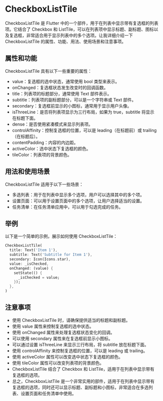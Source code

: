 # CheckboxListTile

CheckboxListTile 是 Flutter 中的一个部件，用于在列表中显示带有复选框的列表项。它结合了 Checkbox 和 ListTile，可以在列表项中显示标题、副标题、图标以及复选框，非常适合用于显示列表中的多个选项。让我详细介绍一下 CheckboxListTile 的属性、功能、用法、使用场景和注意事项。

## 属性和功能

CheckboxListTile 具有以下一些重要的属性：

- value：复选框的选中状态，通常使用 bool 类型来表示。
- onChanged：复选框状态发生改变时的回调函数。
- title：列表项的标题部分，通常使用 Text 部件表示。
- subtitle：列表项的副标题部分，可以是一个字符串或 Text 部件。
- secondary：复选框前显示的小图标，通常用于显示用户头像。
- isThreeLine：是否将列表项显示为三行布局，如果为 true，subtitle 将显示在标题下面。
- dense：是否使用紧凑模式来显示列表项。
- controlAffinity：控制复选框的位置，可以是 leading（在标题前）或 trailing（在标题后）。
- contentPadding：内容的内边距。
- activeColor：选中状态下复选框的颜色。
- tileColor：列表项的背景颜色。

## 用法和使用场景

CheckboxListTile 适用于以下一些场景：

- 多选列表：用于在列表中显示多个选项，用户可以选择其中的多个项。
- 设置页面：可以用于设置页面中的多个选项，让用户选择适当的设置。
- 任务清单：在任务清单应用中，可以用于勾选完成的任务。

## 举例

以下是一个简单的示例，展示如何使用 CheckboxListTile：

```dart
CheckboxListTile(
  title: Text('Item 1'),
  subtitle: Text('Subtitle for Item 1'),
  secondary: Icon(Icons.star),
  value: _isChecked,
  onChanged: (value) {
    setState(() {
      _isChecked = value;
    });
  },
)
```

## 注意事项

- 使用 CheckboxListTile 时，请确保提供适当的标题和副标题。
- 使用 value 属性来控制复选框的选中状态。
- 使用 onChanged 属性来处理复选框状态变化的回调。
- 可以使用 secondary 属性来在复选框前显示小图标。
- 可以通过设置 isThreeLine 来显示三行布局，将 subtitle 放在标题下面。
- 使用 controlAffinity 来控制复选框的位置，可以是 leading 或 trailing。
- 使用 activeColor 属性可以改变选中状态下复选框的颜色。
- 使用 tileColor 属性可以改变列表项的背景颜色。
- CheckboxListTile 结合了 Checkbox 和 ListTile，适用于在列表中显示带有复选框的选项。
- 总之，CheckboxListTile 是一个非常实用的部件，适用于在列表中显示带有复选框的选项，同时还可以显示标题、副标题和小图标，非常适合在多选列表、设置页面和任务清单中使用。
